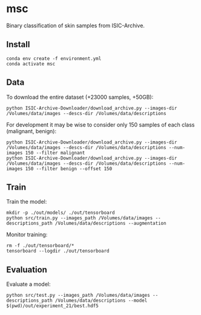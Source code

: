 # msc

Binary classification of skin samples from ISIC-Archive.

## Install

```
conda env create -f environment.yml
conda activate msc
```

## Data

To download the entire dataset (+23000 samples, +50GB):

```
python ISIC-Archive-Downloader/download_archive.py --images-dir /Volumes/data/images --descs-dir /Volumes/data/descriptions
```

For development it may be wise to consider only 150 samples of each class (malignant, benign):

```
python ISIC-Archive-Downloader/download_archive.py --images-dir /Volumes/data/images --descs-dir /Volumes/data/descriptions --num-images 150 --filter malignant
python ISIC-Archive-Downloader/download_archive.py --images-dir /Volumes/data/images --descs-dir /Volumes/data/descriptions --num-images 150 --filter benign --offset 150
```

## Train

Train the model:

```
mkdir -p ./out/models/ ./out/tensorboard
python src/train.py --images_path /Volumes/data/images --descriptions_path /Volumes/data/descriptions --augmentation
```

Monitor training:

```
rm -f ./out/tensorboard/*
tensorboard --logdir ./out/tensorboard
```

## Evaluation

Evaluate a model:

```
python src/test.py --images_path /Volumes/data/images --descriptions_path /Volumes/data/descriptions --model $(pwd)/out/experiment_21/best.hdf5
```
